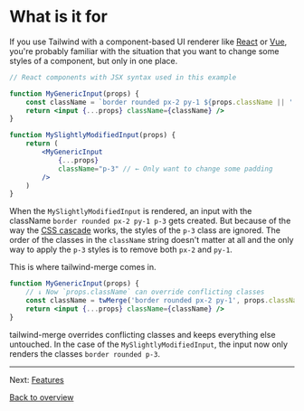 # What is it for

If you use Tailwind with a component-based UI renderer like [React](https://reactjs.org) or [Vue](https://vuejs.org), you're probably familiar with the situation that you want to change some styles of a component, but only in one place.

```jsx
// React components with JSX syntax used in this example

function MyGenericInput(props) {
    const className = `border rounded px-2 py-1 ${props.className || ''}`
    return <input {...props} className={className} />
}

function MySlightlyModifiedInput(props) {
    return (
        <MyGenericInput
            {...props}
            className="p-3" // ← Only want to change some padding
        />
    )
}
```

When the `MySlightlyModifiedInput` is rendered, an input with the className `border rounded px-2 py-1 p-3` gets created. But because of the way the [CSS cascade](https://developer.mozilla.org/en-US/docs/Web/CSS/Cascade) works, the styles of the `p-3` class are ignored. The order of the classes in the `className` string doesn't matter at all and the only way to apply the `p-3` styles is to remove both `px-2` and `py-1`.

This is where tailwind-merge comes in.

```jsx
function MyGenericInput(props) {
    // ↓ Now `props.className` can override conflicting classes
    const className = twMerge('border rounded px-2 py-1', props.className)
    return <input {...props} className={className} />
}
```

tailwind-merge overrides conflicting classes and keeps everything else untouched. In the case of the `MySlightlyModifiedInput`, the input now only renders the classes `border rounded p-3`.

---

Next: [Features](./features.md)

[Back to overview](./README.md)
